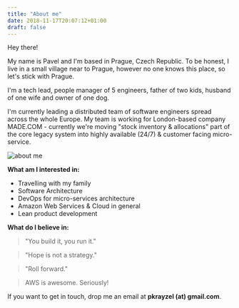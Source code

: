 ```yaml
---
title: "About me"
date: 2018-11-17T20:07:12+01:00
draft: false
---
```


Hey there! 

My name is Pavel and I'm based in Prague, Czech Republic. To be honest, I live in a small village near to Prague, however no one knows this place, so let's stick with Prague. 

I'm a tech lead, people manager of 5 engineers, father of two kids, husband of one wife and owner of one dog. 

I'm currently leading a distributed team of software engineers spread across the whole Europe.
My team is working for London-based company MADE.COM - currently we're moving "stock inventory & allocations" part of the core legacy
system into highly available (24/7) & customer facing micro-service. 

![about me](images/about_me_small.png)

**What am I interested in:**

- Travelling with my family
- Software Architecture 
- DevOps for micro-services architecture
- Amazon Web Services & Cloud in general
- Lean product development

**What do I believe in:** 

> "You build it, you run it."

> "Hope is not a strategy."
 
> "Roll forward."

> AWS is awesome. Seriously!


If you want to get in touch, drop me an email at <strong>pkrayzel (at) gmail.com</strong>.
